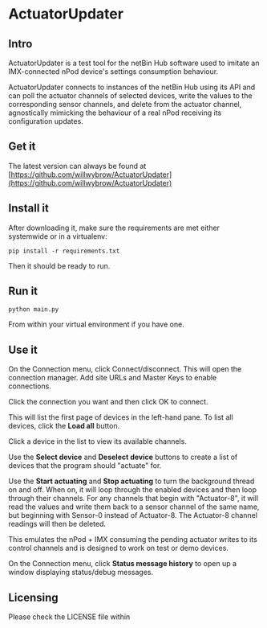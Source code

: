 # ActuatorUpdater

## Intro
ActuatorUpdater is a test tool for the netBin Hub software used to imitate an IMX-connected nPod device's settings 
consumption behaviour.

ActuatorUpdater connects to instances of the netBin Hub using its API and can poll the actuator 
channels of selected devices, write the values to the corresponding sensor channels, and delete from the actuator 
channel, agnostically mimicking the behaviour of a real nPod receiving its configuration updates.

## Get it
The latest version can always be found at [https://github.com/willwybrow/ActuatorUpdater](https://github.com/willwybrow/ActuatorUpdater)

## Install it
After downloading it, make sure the requirements are met either systemwide or in a virtualenv:

`pip install -r requirements.txt`

Then it should be ready to run.

## Run it
`python main.py`

From within your virtual environment if you have one.

## Use it
On the Connection menu, click Connect/disconnect. This will open the connection manager. Add site URLs and Master Keys to enable connections.

Click the connection you want and then click OK to connect.

This will list the first page of devices in the left-hand pane. To list all devices, click the **Load all** button.

Click a device in the list to view its available channels.

Use the **Select device** and **Deselect device** buttons to create a list of devices that the program should "actuate" for.

Use the **Start actuating** and **Stop actuating** to turn the background thread on and off. When on, it will loop through the
enabled devices and then loop through their channels. For any channels that begin with "Actuator-8", it will read the values and write them back
to a sensor channel of the same name, but beginning with Sensor-0 instead of Actuator-8. The Actuator-8 channel readings will then be deleted.

This emulates the nPod + IMX consuming the pending actuator writes to its control channels and is designed to work on test or demo devices.

On the Connection menu, click **Status message history** to open up a window displaying status/debug messages.

## Licensing
Please check the LICENSE file within